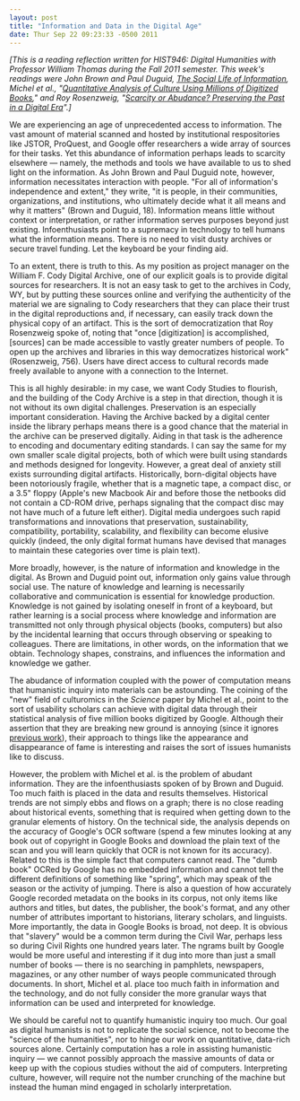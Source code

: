```yaml
---
layout: post
title: "Information and Data in the Digital Age"
date: Thur Sep 22 09:23:33 -0500 2011
---
```


*[This is a reading reflection written for HIST946: Digital Humanities with Professor William Thomas during the Fall 2011 semester. This week's readings were John Brown and Paul Duguid, *[The Social Life of Information](http://www.amazon.com/Social-Life-Information-Seely-Brown/dp/0875847625)*, Michel et al., "[Quantitative Analysis of Culture Using Millions of Digitized Books](http://www.sciencemag.org/content/331/6014/176)," and Roy Rosenzweig, "[Scarcity or Abudance? Preserving the Past in a Digital Era](http://chnm.gmu.edu/essays-on-history-new-media/essays/?essayid=6)".]*

We are experiencing an age of unprecedented access to information. The vast
amount of material scanned and hosted by institutional respositories like JSTOR,
ProQuest, and Google offer researchers a wide array of sources for their tasks.
Yet this abundance of information perhaps leads to scarcity elsewhere — namely,
the methods and tools we have available to us to shed light on the information.
As John Brown and Paul Duguid note, however, information necessitates
interaction with people. "For all of information's independence and extent," they write,
"it is people, in their communities, organizations, and institutions, who
ultimately decide what it all means and why it matters" (Brown and Duguid, 18).
Information means little without context or interpretation, or rather
information serves purposes beyond just existing. Infoenthusiasts point to
a supremacy in technology to tell humans what the information means. There is no
need to visit dusty archives or secure travel funding. Let the keyboard be your
finding aid.

To an extent, there is truth to this. As my position as project manager on the
William F. Cody Digital Archive, one of our explicit goals is to provide digital
sources for researchers. It is not an easy task to get to the archives in Cody,
WY, but by putting these sources online and verifying the authenticity of the
material we are signaling to Cody researchers that they can place their trust in
the digital reproductions and, if necessary, can easily track down the physical
copy of an artifact. This is the sort of democratization that Roy Rosenzweig
spoke of, noting that "once [digitization] is accomplished, [sources] can be
made accessible to vastly greater numbers of people. To open up the archives and
libraries in this way democratizes historical work" (Rosenzweig, 756). Users
have direct access to cultural records made freely available to anyone with
a connection to the Internet.

This is all highly desirable: in my case, we want Cody Studies to flourish, and the building
of the Cody Archive is a step in that direction, though it is not without its
own digital challenges. Preservation is an especially important consideration.
Having the Archive backed by a digital center inside the library perhaps means
there is a good chance that the material in the archive can be preserved
digitally. Aiding in that task is the adherence to encoding and documentary
editing standards. I can say the same for my own smaller scale digital projects,
both of which were built using standards and methods designed for longevity.
However, a great deal of anxiety still exists surrounding digital artifacts.
Historically, born-digital objects have been notoriously fragile, whether that
is a magnetic tape, a compact disc, or a 3.5" floppy (Apple's new Macbook Air
and before those the netbooks did not contain a CD-ROM drive, perhaps signaling
that the compact disc may not have much of a future left either). Digital media
undergoes such rapid transformations and innovations that preservation,
sustainability, compatibility, portability, scalability, and flexibility can become elusive
quickly (indeed, the only digital format humans have devised that manages to
maintain these categories over time is plain text).

More broadly, however, is the nature of information and knowledge in the
digital. As Brown and Duguid point out, information only gains value through
social use. The nature of knowledge and learning is necessarily collaborative
and communication is essential for knowledge production. Knowledge is not gained
by isolating oneself in front of a keyboard, but rather learning is a social
process where knowledge and information are transmitted not only through
physical objects (books, computers) but also by the incidental learning that
occurs through observing or speaking to colleagues. There are limitations, in
other words, on the information that we obtain. Technology shapes,
constrains, and influences the information and knowledge we gather.

The abudance of information coupled with the power of computation means that
humanistic inquiry into materials can be astounding. The coining of the "new"
field of culturomics in the *Science* paper by Michel et al., point to the sort
of usability scholars can achieve with digital data through their statistical
analysis of five million books digitized by Google. Although their assertion
that they are breaking new ground is annoying (since it ignores
[previous work](http://www.dancohen.org/2010/12/19/initial-thoughts-on-the-google-books-ngram-viewer-and-datasets/)), their approach to things like the
appearance and disappearance of fame is interesting and raises the sort of
issues humanists like to discuss.

However, the problem with Michel et al. is the problem of abudant information.
They are the infoenthusiasts spoken of by Brown and Duguid. Too much faith is
placed in the data and results themselves. Historical trends are not simply ebbs
and flows on a graph; there is no close reading about historical events,
something
that is required when getting down to the granular elements of history. On the
technical side, the analysis depends on the accuracy of
Google's OCR software (spend a few minutes looking at any book out of copyright
in Google Books and download the plain text of the scan and you will learn
quickly that OCR is not known for its accuracy). Related to this is the simple
fact that computers cannot read. The "dumb book" OCRed by Google has no embedded
information and cannot tell the different definitions of something like
"spring", which may speak of the season or the activity of jumping.
There is also a question of how
accurately Google recorded metadata on the books in its corpus, not only items
like authors and titles, but dates, the publisher, the book's format, and any
other number of attributes important to historians, literary scholars, and
linguists. More importantly, the data in Google Books is broad, not
deep. It is obvious that "slavery" would be a common term during the Civil War,
perhaps less so during Civil Rights one hundred years later. The ngrams built by
Google would be more useful and interesting if it dug into more than just
a small number of books — there is no searching in pamphlets, newspapers,
magazines, or any other number of ways people communicated through documents. In
short, Michel et al. place too much faith in information and the technology, and
do not fully consider the more granular ways that information can be used and
interpreted for knowledge.

We should be careful not to quantify humanistic inquiry too much. Our goal as
digital humanists is not to replicate the social science, not to become the
"science of the humanities", nor to hinge our work on quantitative, data-rich
sources alone. Certainly computation has a role in assisting humanistic inquiry
— we cannot possibly approach the massive amounts of data or keep up with the
copious studies without the aid of computers. Interpreting culture, however,
will require not the number crunching of the machine but instead the human mind
engaged in scholarly interpretation.
